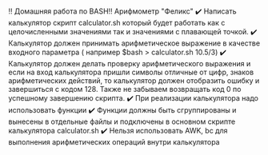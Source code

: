 ‼️ Домашняя работа по BASH‼️
Арифмометр "Феликс"
 ✔️ Написать калькулятор скрипт calculator.sh который будет работать как с целочисленными значениями так и значениями с плавающей точкой.
 ✔️ Калькулятор должен принимать арифметическое выражение в качестве входного параметра ( например $bash > calculator.sh 10.5/3)
 ✔️ Калькулятор должен делать проверку арифметического выражения и если на вход калькулятора пришли символы отличные от цифр, знаков арифметических действий, то калькулятор должен отобразить ошибку и завершиться с кодом 128. Также не забываем возвращать код 0 по успешному завершению скрипта.
 ✔️ При реализации калькулятора надо использовать функции
 ✔️ Функции должны быть сгруппированы и вынесены в отдельные файлы и подключены в основном скрипте калькулятора  calculator.sh
 ✔️ Нельзя использовать AWK, bc для выполнения арифметических операций внутри калькулятора